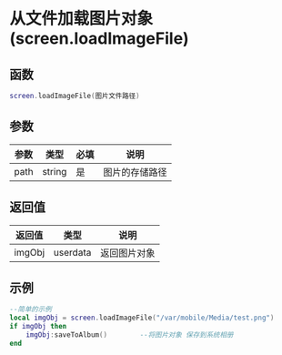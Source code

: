 # 从文件加载图片对象(screen.loadImageFile)

## 函数

```lua
screen.loadImageFile(图片文件路径)
```

## 参数

| 参数   | 类型     | 必填 | 说明      |
| ---- | ------ | -- | ------- |
| path | string | 是  | 图片的存储路径 |

## 返回值

| 返回值    | 类型       | 说明     |
| ------ | -------- | ------ |
| imgObj | userdata | 返回图片对象 |

## 示例

```lua
--简单的示例
local imgObj = screen.loadImageFile("/var/mobile/Media/test.png")
if imgObj then
    imgObj:saveToAlbum()        --将图片对象 保存到系统相册
end
```
